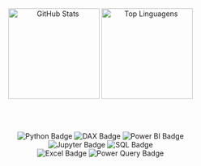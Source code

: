 ##

<div align="center">

  <!-- GitHub Stats -->
  <img height="180em" src="https://github-readme-stats.vercel.app/api?username=SabrinaRoses&show_icons=true&count_private=true&hide_title=true&hide=prs&theme=default&bg_color=ffffff00&text_color=333333&icon_color=ff6347" alt="GitHub Stats"/>
  <img height="180em" src="https://github-readme-stats.vercel.app/api/top-langs/?username=SabrinaRoses&layout=compact&show_icons=true&bg_color=ffffff00&text_color=333333&icon_color=ff6347" alt="Top Linguagens"/>

  <br><br>

  <!-- Tecnologias e Ferramentas - Badges -->
  <img src="https://img.shields.io/badge/Python-Programming-3776AB?style=for-the-badge&logo=python&logoColor=white" alt="Python Badge"/>
  <img src="https://img.shields.io/badge/DAX-Analytics-1E3A8A?style=for-the-badge&logo=microsoft&logoColor=white" alt="DAX Badge"/>
  <img src="https://img.shields.io/badge/Power%20BI-Data%20Viz-F2C811?style=for-the-badge&logo=powerbi&logoColor=black" alt="Power BI Badge"/>
  <br>
  <img src="https://img.shields.io/badge/Jupyter%20Notebook-Data%20Science-F37626?style=for-the-badge&logo=jupyter&logoColor=white" alt="Jupyter Badge"/>
  <img src="https://img.shields.io/badge/SQL-Database-blue?style=for-the-badge&logo=postgresql&logoColor=white" alt="SQL Badge"/>
  <br>
  <img src="https://img.shields.io/badge/Excel-Data%20Analysis-217346?style=for-the-badge&logo=microsoft-excel&logoColor=white" alt="Excel Badge"/>
  <img src="https://img.shields.io/badge/Power%20Query-ETL-008272?style=for-the-badge&logo=microsoft&logoColor=white" alt="Power Query Badge"/>

</div>
